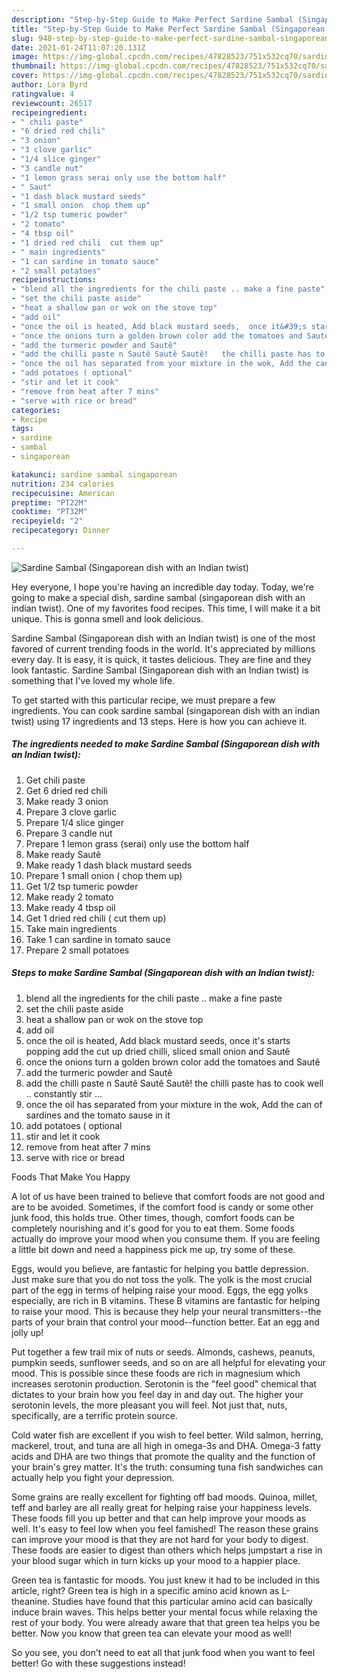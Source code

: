 ```yaml
---
description: "Step-by-Step Guide to Make Perfect Sardine Sambal (Singaporean dish with an Indian twist)"
title: "Step-by-Step Guide to Make Perfect Sardine Sambal (Singaporean dish with an Indian twist)"
slug: 948-step-by-step-guide-to-make-perfect-sardine-sambal-singaporean-dish-with-an-indian-twist
date: 2021-01-24T11:07:20.131Z
image: https://img-global.cpcdn.com/recipes/47828523/751x532cq70/sardine-sambal-singaporean-dish-with-an-indian-twist-recipe-main-photo.jpg
thumbnail: https://img-global.cpcdn.com/recipes/47828523/751x532cq70/sardine-sambal-singaporean-dish-with-an-indian-twist-recipe-main-photo.jpg
cover: https://img-global.cpcdn.com/recipes/47828523/751x532cq70/sardine-sambal-singaporean-dish-with-an-indian-twist-recipe-main-photo.jpg
author: Lora Byrd
ratingvalue: 4
reviewcount: 26517
recipeingredient:
- " chili paste"
- "6 dried red chili"
- "3 onion"
- "3 clove garlic"
- "1/4 slice ginger"
- "3 candle nut"
- "1 lemon grass serai only use the bottom half"
- " Saut"
- "1 dash black mustard seeds"
- "1 small onion  chop them up"
- "1/2 tsp tumeric powder"
- "2 tomato"
- "4 tbsp oil"
- "1 dried red chili  cut them up"
- " main ingredients"
- "1 can sardine in tomato sauce"
- "2 small potatoes"
recipeinstructions:
- "blend all the ingredients for the chili paste .. make a fine paste"
- "set the chili paste aside"
- "heat a shallow pan or wok on the stove top"
- "add oil"
- "once the oil is heated, Add black mustard seeds,  once it&#39;s starts popping add the cut up dried chilli, sliced small onion and Sautê"
- "once the onions turn a golden brown color add the tomatoes and Sautê"
- "add the turmeric powder and Sautê"
- "add the chilli paste n Sautê Sautê Sautê!   the chilli paste has to cook well .. constantly stir ..."
- "once the oil has separated from your mixture in the wok, Add the can of sardines and the tomato sause in it"
- "add potatoes ( optional"
- "stir and let it cook"
- "remove from heat after 7 mins"
- "serve with rice or bread"
categories:
- Recipe
tags:
- sardine
- sambal
- singaporean

katakunci: sardine sambal singaporean 
nutrition: 234 calories
recipecuisine: American
preptime: "PT22M"
cooktime: "PT32M"
recipeyield: "2"
recipecategory: Dinner

---
```



![Sardine Sambal (Singaporean dish with an Indian twist)](https://img-global.cpcdn.com/recipes/47828523/751x532cq70/sardine-sambal-singaporean-dish-with-an-indian-twist-recipe-main-photo.jpg)

Hey everyone, I hope you're having an incredible day today. Today, we're going to make a special dish, sardine sambal (singaporean dish with an indian twist). One of my favorites food recipes. This time, I will make it a bit unique. This is gonna smell and look delicious.



Sardine Sambal (Singaporean dish with an Indian twist) is one of the most favored of current trending foods in the world. It's appreciated by millions every day. It is easy, it is quick, it tastes delicious. They are fine and they look fantastic. Sardine Sambal (Singaporean dish with an Indian twist) is something that I've loved my whole life.


To get started with this particular recipe, we must prepare a few ingredients. You can cook sardine sambal (singaporean dish with an indian twist) using 17 ingredients and 13 steps. Here is how you can achieve it.

<!--inarticleads1-->

##### The ingredients needed to make Sardine Sambal (Singaporean dish with an Indian twist):

1. Get  chili paste
1. Get 6 dried red chili
1. Make ready 3 onion
1. Prepare 3 clove garlic
1. Prepare 1/4 slice ginger
1. Prepare 3 candle nut
1. Prepare 1 lemon grass (serai) only use the bottom half
1. Make ready  Sautê
1. Make ready 1 dash black mustard seeds
1. Prepare 1 small onion ( chop them up)
1. Get 1/2 tsp tumeric powder
1. Make ready 2 tomato
1. Make ready 4 tbsp oil
1. Get 1 dried red chili ( cut them up)
1. Take  main ingredients
1. Take 1 can sardine in tomato sauce
1. Prepare 2 small potatoes




<!--inarticleads2-->

##### Steps to make Sardine Sambal (Singaporean dish with an Indian twist):

1. blend all the ingredients for the chili paste .. make a fine paste
1. set the chili paste aside
1. heat a shallow pan or wok on the stove top
1. add oil
1. once the oil is heated, Add black mustard seeds,  once it&#39;s starts popping add the cut up dried chilli, sliced small onion and Sautê
1. once the onions turn a golden brown color add the tomatoes and Sautê
1. add the turmeric powder and Sautê
1. add the chilli paste n Sautê Sautê Sautê!   the chilli paste has to cook well .. constantly stir ...
1. once the oil has separated from your mixture in the wok, Add the can of sardines and the tomato sause in it
1. add potatoes ( optional
1. stir and let it cook
1. remove from heat after 7 mins
1. serve with rice or bread




Foods That Make You Happy


A lot of us have been trained to believe that comfort foods are not good and are to be avoided. Sometimes, if the comfort food is candy or some other junk food, this holds true. Other times, though, comfort foods can be completely nourishing and it's good for you to eat them. Some foods actually do improve your mood when you consume them. If you are feeling a little bit down and need a happiness pick me up, try some of these.

Eggs, would you believe, are fantastic for helping you battle depression. Just make sure that you do not toss the yolk. The yolk is the most crucial part of the egg in terms of helping raise your mood. Eggs, the egg yolks especially, are rich in B vitamins. These B vitamins are fantastic for helping to raise your mood. This is because they help your neural transmitters--the parts of your brain that control your mood--function better. Eat an egg and jolly up!

Put together a few trail mix of nuts or seeds. Almonds, cashews, peanuts, pumpkin seeds, sunflower seeds, and so on are all helpful for elevating your mood. This is possible since these foods are rich in magnesium which increases serotonin production. Serotonin is the "feel good" chemical that dictates to your brain how you feel day in and day out. The higher your serotonin levels, the more pleasant you will feel. Not just that, nuts, specifically, are a terrific protein source.

Cold water fish are excellent if you wish to feel better. Wild salmon, herring, mackerel, trout, and tuna are all high in omega-3s and DHA. Omega-3 fatty acids and DHA are two things that promote the quality and the function of your brain's grey matter. It's the truth: consuming tuna fish sandwiches can actually help you fight your depression. 

Some grains are really excellent for fighting off bad moods. Quinoa, millet, teff and barley are all really great for helping raise your happiness levels. These foods fill you up better and that can help improve your moods as well. It's easy to feel low when you feel famished! The reason these grains can improve your mood is that they are not hard for your body to digest. These foods are easier to digest than others which helps jumpstart a rise in your blood sugar which in turn kicks up your mood to a happier place.

Green tea is fantastic for moods. You just knew it had to be included in this article, right? Green tea is high in a specific amino acid known as L-theanine. Studies have found that this particular amino acid can basically induce brain waves. This helps better your mental focus while relaxing the rest of your body. You were already aware that that green tea helps you be better. Now you know that green tea can elevate your mood as well!

So you see, you don't need to eat all that junk food when you want to feel better! Go  with  these suggestions  instead!

